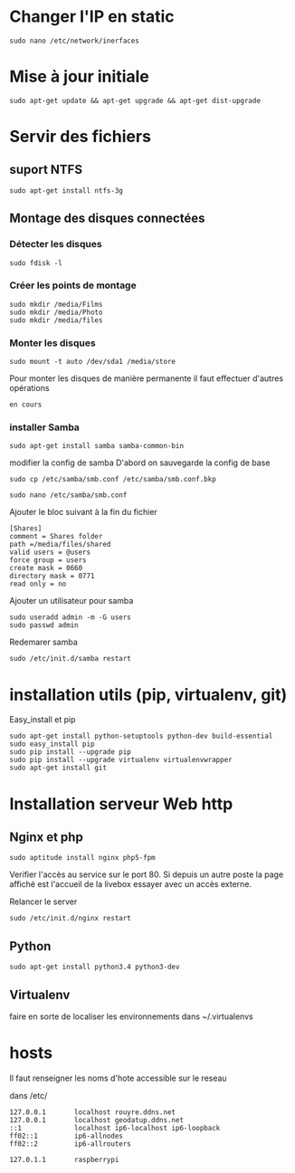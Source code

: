 Changer l'IP en static
======================

~~~~~~~~~~~~~~~~~~~~~~~~~~~~~~~~~~~~~~~~~~~~~~~~~~~~~~~~~~~~~~~~~~~~~~~~~~~~~~~~
sudo nano /etc/network/inerfaces
~~~~~~~~~~~~~~~~~~~~~~~~~~~~~~~~~~~~~~~~~~~~~~~~~~~~~~~~~~~~~~~~~~~~~~~~~~~~~~~~

Mise à jour initiale
====================

~~~~~~~~~~~~~~~~~~~~~~~~~~~~~~~~~~~~~~~~~~~~~~~~~~~~~~~~~~~~~~~~~~~~~~~~~~~~~~~~
sudo apt-get update && apt-get upgrade && apt-get dist-upgrade
~~~~~~~~~~~~~~~~~~~~~~~~~~~~~~~~~~~~~~~~~~~~~~~~~~~~~~~~~~~~~~~~~~~~~~~~~~~~~~~~

Servir des fichiers
===================

suport NTFS
-----------

~~~~~~~~~~~~~~~~~~~~~~~~~~~~~~~~~~~~~~~~~~~~~~~~~~~~~~~~~~~~~~~~~~~~~~~~~~~~~~~~
sudo apt-get install ntfs-3g
~~~~~~~~~~~~~~~~~~~~~~~~~~~~~~~~~~~~~~~~~~~~~~~~~~~~~~~~~~~~~~~~~~~~~~~~~~~~~~~~

Montage des disques connectées
------------------------------

### Détecter les disques

~~~~~~~~~~~~~~~~~~~~~~~~~~~~~~~~~~~~~~~~~~~~~~~~~~~~~~~~~~~~~~~~~~~~~~~~~~~~~~~~
sudo fdisk -l
~~~~~~~~~~~~~~~~~~~~~~~~~~~~~~~~~~~~~~~~~~~~~~~~~~~~~~~~~~~~~~~~~~~~~~~~~~~~~~~~

### Créer les points de montage

~~~~~~~~~~~~~~~~~~~~~~~~~~~~~~~~~~~~~~~~~~~~~~~~~~~~~~~~~~~~~~~~~~~~~~~~~~~~~~~~
sudo mkdir /media/Films
sudo mkdir /media/Photo
sudo mkdir /media/files
~~~~~~~~~~~~~~~~~~~~~~~~~~~~~~~~~~~~~~~~~~~~~~~~~~~~~~~~~~~~~~~~~~~~~~~~~~~~~~~~

### Monter les disques

~~~~~~~~~~~~~~~~~~~~~~~~~~~~~~~~~~~~~~~~~~~~~~~~~~~~~~~~~~~~~~~~~~~~~~~~~~~~~~~~
sudo mount -t auto /dev/sda1 /media/store
~~~~~~~~~~~~~~~~~~~~~~~~~~~~~~~~~~~~~~~~~~~~~~~~~~~~~~~~~~~~~~~~~~~~~~~~~~~~~~~~

Pour monter les disques de manière permanente il faut effectuer d'autres
opérations

~~~~~~~~~~~~~~~~~~~~~~~~~~~~~~~~~~~~~~~~~~~~~~~~~~~~~~~~~~~~~~~~~~~~~~~~~~~~~~~~
en cours
~~~~~~~~~~~~~~~~~~~~~~~~~~~~~~~~~~~~~~~~~~~~~~~~~~~~~~~~~~~~~~~~~~~~~~~~~~~~~~~~

### installer Samba

~~~~~~~~~~~~~~~~~~~~~~~~~~~~~~~~~~~~~~~~~~~~~~~~~~~~~~~~~~~~~~~~~~~~~~~~~~~~~~~~
sudo apt-get install samba samba-common-bin
~~~~~~~~~~~~~~~~~~~~~~~~~~~~~~~~~~~~~~~~~~~~~~~~~~~~~~~~~~~~~~~~~~~~~~~~~~~~~~~~

modifier la config de samba D'abord on sauvegarde la config de base

~~~~~~~~~~~~~~~~~~~~~~~~~~~~~~~~~~~~~~~~~~~~~~~~~~~~~~~~~~~~~~~~~~~~~~~~~~~~~~~~
sudo cp /etc/samba/smb.conf /etc/samba/smb.conf.bkp
~~~~~~~~~~~~~~~~~~~~~~~~~~~~~~~~~~~~~~~~~~~~~~~~~~~~~~~~~~~~~~~~~~~~~~~~~~~~~~~~

~~~~~~~~~~~~~~~~~~~~~~~~~~~~~~~~~~~~~~~~~~~~~~~~~~~~~~~~~~~~~~~~~~~~~~~~~~~~~~~~
sudo nano /etc/samba/smb.conf
~~~~~~~~~~~~~~~~~~~~~~~~~~~~~~~~~~~~~~~~~~~~~~~~~~~~~~~~~~~~~~~~~~~~~~~~~~~~~~~~

Ajouter le bloc suivant à la fin du fichier

~~~~~~~~~~~~~~~~~~~~~~~~~~~~~~~~~~~~~~~~~~~~~~~~~~~~~~~~~~~~~~~~~~~~~~~~~~~~~~~~
[Shares]
comment = Shares folder
path =/media/files/shared
valid users = @users
force group = users
create mask = 0660
directory mask = 0771
read only = no
~~~~~~~~~~~~~~~~~~~~~~~~~~~~~~~~~~~~~~~~~~~~~~~~~~~~~~~~~~~~~~~~~~~~~~~~~~~~~~~~

Ajouter un utilisateur pour samba

~~~~~~~~~~~~~~~~~~~~~~~~~~~~~~~~~~~~~~~~~~~~~~~~~~~~~~~~~~~~~~~~~~~~~~~~~~~~~~~~
sudo useradd admin -m -G users
sudo passwd admin
~~~~~~~~~~~~~~~~~~~~~~~~~~~~~~~~~~~~~~~~~~~~~~~~~~~~~~~~~~~~~~~~~~~~~~~~~~~~~~~~

Redemarer samba

~~~~~~~~~~~~~~~~~~~~~~~~~~~~~~~~~~~~~~~~~~~~~~~~~~~~~~~~~~~~~~~~~~~~~~~~~~~~~~~~
sudo /etc/init.d/samba restart
~~~~~~~~~~~~~~~~~~~~~~~~~~~~~~~~~~~~~~~~~~~~~~~~~~~~~~~~~~~~~~~~~~~~~~~~~~~~~~~~

installation utils (pip, virtualenv, git)
=========================================

Easy\_install et pip

~~~~~~~~~~~~~~~~~~~~~~~~~~~~~~~~~~~~~~~~~~~~~~~~~~~~~~~~~~~~~~~~~~~~~~~~~~~~~~~~
sudo apt-get install python-setuptools python-dev build-essential 
sudo easy_install pip 
sudo pip install --upgrade pip 
sudo pip install --upgrade virtualenv virtualenvwrapper
sudo apt-get install git
~~~~~~~~~~~~~~~~~~~~~~~~~~~~~~~~~~~~~~~~~~~~~~~~~~~~~~~~~~~~~~~~~~~~~~~~~~~~~~~~

Installation serveur Web http
=============================

Nginx et php
------------

~~~~~~~~~~~~~~~~~~~~~~~~~~~~~~~~~~~~~~~~~~~~~~~~~~~~~~~~~~~~~~~~~~~~~~~~~~~~~~~~
sudo aptitude install nginx php5-fpm
~~~~~~~~~~~~~~~~~~~~~~~~~~~~~~~~~~~~~~~~~~~~~~~~~~~~~~~~~~~~~~~~~~~~~~~~~~~~~~~~

Verifier l'accès au service sur le port 80. Si depuis un autre poste la page
affiché est l'accueil de la livebox essayer avec un accès externe.

Relancer le server

~~~~~~~~~~~~~~~~~~~~~~~~~~~~~~~~~~~~~~~~~~~~~~~~~~~~~~~~~~~~~~~~~~~~~~~~~~~~~~~~
sudo /etc/init.d/nginx restart 
~~~~~~~~~~~~~~~~~~~~~~~~~~~~~~~~~~~~~~~~~~~~~~~~~~~~~~~~~~~~~~~~~~~~~~~~~~~~~~~~

Python
------

~~~~~~~~~~~~~~~~~~~~~~~~~~~~~~~~~~~~~~~~~~~~~~~~~~~~~~~~~~~~~~~~~~~~~~~~~~~~~~~~
sudo apt-get install python3.4 python3-dev 
~~~~~~~~~~~~~~~~~~~~~~~~~~~~~~~~~~~~~~~~~~~~~~~~~~~~~~~~~~~~~~~~~~~~~~~~~~~~~~~~

Virtualenv
----------

faire en sorte de localiser les environnements dans \~/.virtualenvs

hosts
=====

Il faut renseigner les noms d'hote accessible sur le reseau

dans /etc/

~~~~~~~~~~~~~~~~~~~~~~~~~~~~~~~~~~~~~~~~~~~~~~~~~~~~~~~~~~~~~~~~~~~~~~~~~~~~~~~~
127.0.0.1       localhost rouyre.ddns.net
127.0.0.1       localhost geodatup.ddns.net
::1             localhost ip6-localhost ip6-loopback
ff02::1         ip6-allnodes
ff02::2         ip6-allrouters

127.0.1.1       raspberrypi
~~~~~~~~~~~~~~~~~~~~~~~~~~~~~~~~~~~~~~~~~~~~~~~~~~~~~~~~~~~~~~~~~~~~~~~~~~~~~~~~
